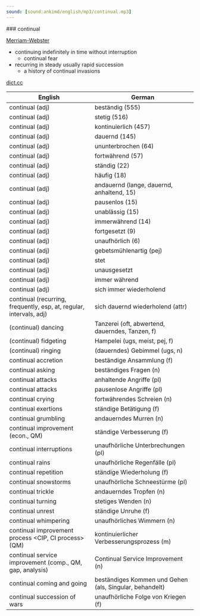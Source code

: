 ```yaml
---
sound: [sound:ankimd/english/mp3/continual.mp3]
---
```


\### continual

[Merriam-Webster](https://www.merriam-webster.com/dictionary/continual)

- continuing indefinitely in time without interruption
    - continual fear
- recurring in steady usually rapid succession
    - a history of continual invasions

[dict.cc](https://www.dict.cc/continual)

| English        | German       |
| -------------- | ------------ |
| continual (adj) | beständig (555) |
| continual (adj) | stetig (516) |
| continual (adj) | kontinuierlich (457) |
| continual (adj) | dauernd (145) |
| continual (adj) | ununterbrochen (64) |
| continual (adj) | fortwährend (57) |
| continual (adj) | ständig (22) |
| continual (adj) | häufig (18) |
| continual (adj) | andauernd (lange, dauernd, anhaltend, 15) |
| continual (adj) | pausenlos (15) |
| continual (adj) | unablässig (15) |
| continual (adj) | immerwährend (14) |
| continual (adj) | fortgesetzt (9) |
| continual (adj) | unaufhörlich (6) |
| continual (adj) | gebetsmühlenartig (pej) |
| continual (adj) | stet |
| continual (adj) | unausgesetzt |
| continual (adj) | immer während |
| continual (adj) | sich immer wiederholend |
| continual (recurring, frequently, esp, at, regular, intervals, adj) | sich dauernd wiederholend (attr) |
| (continual) dancing | Tanzerei (oft, abwertend, dauerndes, Tanzen, f) |
| (continual) fidgeting | Hampelei (ugs, meist, pej, f) |
| (continual) ringing | (dauerndes) Gebimmel (ugs, n) |
| continual accretion | beständige Ansammlung (f) |
| continual asking | beständiges Fragen (n) |
| continual attacks | anhaltende Angriffe (pl) |
| continual attacks | pausenlose Angriffe (pl) |
| continual crying | fortwährendes Schreien (n) |
| continual exertions | ständige Betätigung (f) |
| continual grumbling | andauerndes Murren (n) |
| continual improvement <CI> (econ., QM) | ständige Verbesserung <SV> (f) |
| continual interruptions | unaufhörliche Unterbrechungen (pl) |
| continual rains | unaufhörliche Regenfälle (pl) |
| continual repetition | ständige Wiederholung (f) |
| continual snowstorms | unaufhörliche Schneestürme (pl) |
| continual trickle | andauerndes Tropfen (n) |
| continual turning | stetiges Wenden (n) |
| continual unrest | ständige Unruhe (f) |
| continual whimpering | unaufhörliches Wimmern (n) |
| continual improvement process <CIP, CI process> (QM) | kontinuierlicher Verbesserungsprozess <KVP> (m) |
| continual service improvement <CSI> (comp., QM, gap, analysis) | Continual Service Improvement <CSI> (n) |
| continual coming and going | beständiges Kommen und Gehen (als, Singular, behandelt) |
| continual succession of wars | unaufhörliche Folge von Kriegen (f) |
